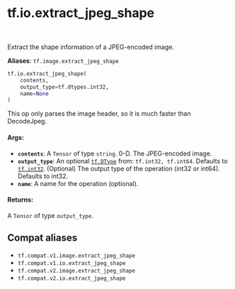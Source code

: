 <div itemscope itemtype="http://developers.google.com/ReferenceObject">
<meta itemprop="name" content="tf.io.extract_jpeg_shape" />
<meta itemprop="path" content="Stable" />
</div>

# tf.io.extract_jpeg_shape

<!-- Insert buttons and diff -->

<table class="tfo-notebook-buttons tfo-api" align="left">
</table>



Extract the shape information of a JPEG-encoded image.

**Aliases**: `tf.image.extract_jpeg_shape`

``` python
tf.io.extract_jpeg_shape(
    contents,
    output_type=tf.dtypes.int32,
    name=None
)
```



<!-- Placeholder for "Used in" -->

This op only parses the image header, so it is much faster than DecodeJpeg.

#### Args:


* <b>`contents`</b>: A `Tensor` of type `string`. 0-D. The JPEG-encoded image.
* <b>`output_type`</b>: An optional <a href="../../tf/dtypes/DType.md"><code>tf.DType</code></a> from: `tf.int32, tf.int64`. Defaults to <a href="../../tf.md#int32"><code>tf.int32</code></a>.
  (Optional) The output type of the operation (int32 or int64).
  Defaults to int32.
* <b>`name`</b>: A name for the operation (optional).


#### Returns:

A `Tensor` of type `output_type`.


## Compat aliases

* `tf.compat.v1.image.extract_jpeg_shape`
* `tf.compat.v1.io.extract_jpeg_shape`
* `tf.compat.v2.image.extract_jpeg_shape`
* `tf.compat.v2.io.extract_jpeg_shape`

